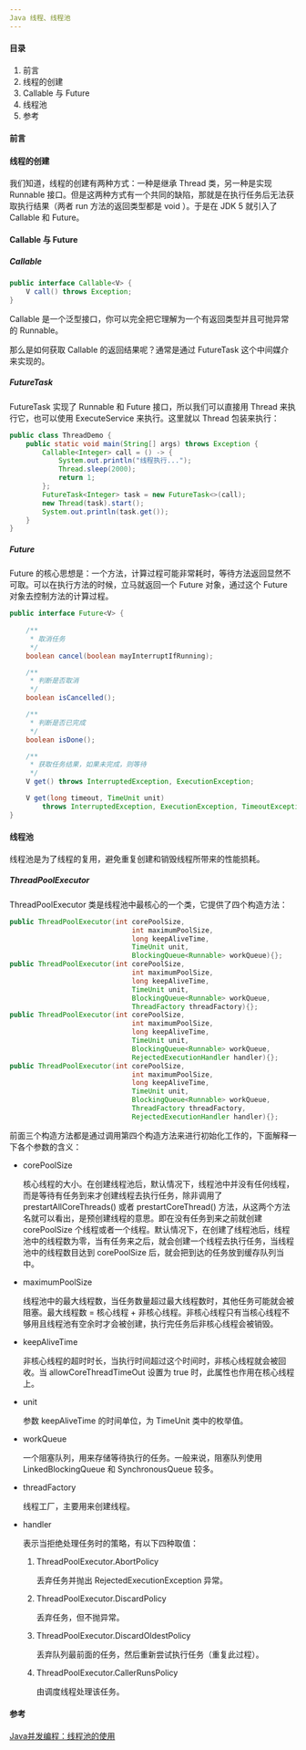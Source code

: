 ```yaml
---
Java 线程、线程池
---
```


#### 目录

1. 前言
2. 线程的创建
3. Callable 与 Future
4. 线程池
5. 参考

#### 前言



#### 线程的创建

我们知道，线程的创建有两种方式：一种是继承 Thread 类，另一种是实现 Runnable 接口。但是这两种方式有一个共同的缺陷，那就是在执行任务后无法获取执行结果（两者 run 方法的返回类型都是 void ）。于是在 JDK 5 就引入了 Callable 和 Future。

#### Callable 与 Future

##### Callable

```java
public interface Callable<V> {
    V call() throws Exception;
}
```

Callable 是一个泛型接口，你可以完全把它理解为一个有返回类型并且可抛异常的 Runnable。

那么是如何获取 Callable 的返回结果呢？通常是通过 FutureTask 这个中间媒介来实现的。

##### FutureTask

FutureTask 实现了 Runnable 和 Future 接口，所以我们可以直接用 Thread 来执行它，也可以使用 ExecuteService 来执行。这里就以 Thread 包装来执行：

```java
public class ThreadDemo {
    public static void main(String[] args) throws Exception {
        Callable<Integer> call = () -> {
            System.out.println("线程执行...");
            Thread.sleep(2000);
            return 1;
        };
        FutureTask<Integer> task = new FutureTask<>(call);
        new Thread(task).start();
        System.out.println(task.get());
    }
}
```

##### Future

Future 的核心思想是：一个方法，计算过程可能非常耗时，等待方法返回显然不可取。可以在执行方法的时候，立马就返回一个 Future 对象，通过这个 Future 对象去控制方法的计算过程。

```java
public interface Future<V> {
  
    /**
     * 取消任务
     */
    boolean cancel(boolean mayInterruptIfRunning);

    /**
     * 判断是否取消
     */
    boolean isCancelled();

    /**
     * 判断是否已完成
     */
    boolean isDone();

    /**
     * 获取任务结果，如果未完成，则等待
     */
    V get() throws InterruptedException, ExecutionException;

    V get(long timeout, TimeUnit unit)
        throws InterruptedException, ExecutionException, TimeoutException;
}
```

#### 线程池

线程池是为了线程的复用，避免重复创建和销毁线程所带来的性能损耗。

##### ThreadPoolExecutor

ThreadPoolExecutor 类是线程池中最核心的一个类，它提供了四个构造方法：

```java
public ThreadPoolExecutor(int corePoolSize,
                              int maximumPoolSize,
                              long keepAliveTime,
                              TimeUnit unit,
                              BlockingQueue<Runnable> workQueue){};
public ThreadPoolExecutor(int corePoolSize,
                              int maximumPoolSize,
                              long keepAliveTime,
                              TimeUnit unit,
                              BlockingQueue<Runnable> workQueue,
                              ThreadFactory threadFactory){};
public ThreadPoolExecutor(int corePoolSize,
                              int maximumPoolSize,
                              long keepAliveTime,
                              TimeUnit unit,
                              BlockingQueue<Runnable> workQueue,
                              RejectedExecutionHandler handler){};                              
public ThreadPoolExecutor(int corePoolSize,
                              int maximumPoolSize,
                              long keepAliveTime,
                              TimeUnit unit,
                              BlockingQueue<Runnable> workQueue,
                              ThreadFactory threadFactory,
                              RejectedExecutionHandler handler){};
```

前面三个构造方法都是通过调用第四个构造方法来进行初始化工作的，下面解释一下各个参数的含义：

- corePoolSize 

  核心线程的大小。在创建线程池后，默认情况下，线程池中并没有任何线程，而是等待有任务到来才创建线程去执行任务，除非调用了 prestartAllCoreThreads() 或者 prestartCoreThread() 方法，从这两个方法名就可以看出，是预创建线程的意思。即在没有任务到来之前就创建 corePoolSize 个线程或者一个线程。默认情况下，在创建了线程池后，线程池中的线程数为零，当有任务来之后，就会创建一个线程去执行任务，当线程池中的线程数目达到 corePoolSize 后，就会把到达的任务放到缓存队列当中。

- maximumPoolSize

  线程池中的最大线程数，当任务数量超过最大线程数时，其他任务可能就会被阻塞。最大线程数 = 核心线程 + 非核心线程。非核心线程只有当核心线程不够用且线程池有空余时才会被创建，执行完任务后非核心线程会被销毁。

- keepAliveTime

  非核心线程的超时时长，当执行时间超过这个时间时，非核心线程就会被回收。当 allowCoreThreadTimeOut 设置为 true 时，此属性也作用在核心线程上。

- unit

  参数 keepAliveTime 的时间单位，为 TimeUnit 类中的枚举值。

- workQueue

  一个阻塞队列，用来存储等待执行的任务。一般来说，阻塞队列使用 LinkedBlockingQueue 和 SynchronousQueue 较多。

- threadFactory

  线程工厂，主要用来创建线程。

- handler

  表示当拒绝处理任务时的策略，有以下四种取值：

  1. ThreadPoolExecutor.AbortPolicy

     丢弃任务并抛出 RejectedExecutionException 异常。

  2. ThreadPoolExecutor.DiscardPolicy

     丢弃任务，但不抛异常。

  3. ThreadPoolExecutor.DiscardOldestPolicy

     丢弃队列最前面的任务，然后重新尝试执行任务（重复此过程）。

  4. ThreadPoolExecutor.CallerRunsPolicy

     由调度线程处理该任务。



#### 参考

[Java并发编程：线程池的使用](https://www.cnblogs.com/dolphin0520/p/3932921.html)